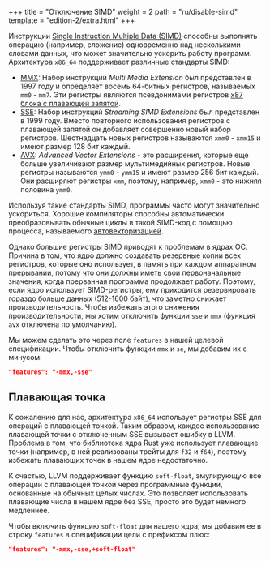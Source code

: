 +++
title = "Отключение SIMD"
weight = 2
path = "ru/disable-simd"
template = "edition-2/extra.html"
+++

Инструкции [Single Instruction Multiple Data (SIMD)] способны выполнять операцию (например, сложение) одновременно над несколькими словами данных, что может значительно ускорить работу программ. Архитектура `x86_64` поддерживает различные стандарты SIMD:

[Single Instruction Multiple Data (SIMD)]: https://en.wikipedia.org/wiki/SIMD

<!-- more -->

- [MMX]: Набор инструкций _Multi Media Extension_ был представлен в 1997 году и определяет восемь 64-битных регистров, называемых `mm0` - `mm7`. Эти регистры являются псевдонимами регистров [x87 блока с плавающей запятой][x87 floating point unit].
- [SSE]: Набор инструкций _Streaming SIMD Extensions_ был представлен в 1999 году. Вместо повторного использования регистров с плавающей запятой он добавляет совершенно новый набор регистров. Шестнадцать новых регистров называются `xmm0` - `xmm15` и имеют размер 128 бит каждый.
- [AVX]: _Advanced Vector Extensions_ - это расширения, которые еще больше увеличивают размер мультимедийных регистров. Новые регистры называются `ymm0` - `ymm15` и имеют размер 256 бит каждый. Они расширяют регистры `xmm`, поэтому, например, `xmm0` - это нижняя половина `ymm0`.

[MMX]: https://en.wikipedia.org/wiki/MMX_(instruction_set)
[x87 floating point unit]: https://en.wikipedia.org/wiki/X87
[SSE]: https://en.wikipedia.org/wiki/Streaming_SIMD_Extensions
[AVX]: https://en.wikipedia.org/wiki/Advanced_Vector_Extensions

Используя такие стандарты SIMD, программы часто могут значительно ускориться. Хорошие компиляторы способны автоматически преобразовывать обычные циклы в такой SIMD-код с помощью процесса, называемого [автовекторизацией][auto-vectorization].

[auto-vectorization]: https://en.wikipedia.org/wiki/Automatic_vectorization

Однако большие регистры SIMD приводят к проблемам в ядрах ОС. Причина в том, что ядро должно создавать резервные копии всех регистров, которые оно использует, в память при каждом аппаратном прерывании, потому что они должны иметь свои первоначальные значения, когда прерванная программа продолжает работу. Поэтому, если ядро использует SIMD-регистры, ему приходится резервировать гораздо больше данных (512-1600 байт), что заметно снижает производительность. Чтобы избежать этого снижения производительности, мы хотим отключить функции `sse` и `mmx` (функция `avx` отключена по умолчанию).

Мы можем сделать это через поле `features` в нашей целевой спецификации. Чтобы отключить функции `mmx` и `se`, мы добавим их с минусом:

```json
"features": "-mmx,-sse"
```

## Плавающая точка
К сожалению для нас, архитектура `x86_64` использует регистры SSE для операций с плавающей точкой. Таким образом, каждое использование плавающей точки с отключенным SSE вызывает ошибку в LLVM. Проблема в том, что библиотека ядра Rust уже использует плавающие точки (например, в ней реализованы трейты для `f32` и `f64`), поэтому избежать плавающих точек в нашем ядре недостаточно.

К счастью, LLVM поддерживает функцию `soft-float`, эмулирующую все операции с плавающей точкой через программные функции, основанные на обычных целых числах. Это позволяет использовать плавающие числа в нашем ядре без SSE, просто это будет немного медленнее.

Чтобы включить функцию `soft-float` для нашего ядра, мы добавим ее в строку `features` в спецификации цели с префиксом плюс:

```json
"features": "-mmx,-sse,+soft-float"
```
